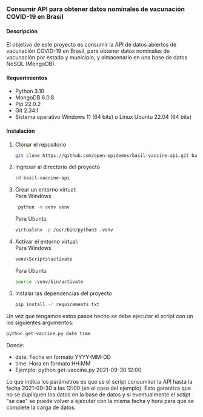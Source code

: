 ### Consumir API para obtener datos nominales de vacunación COVID-19 en Brasil

#### Descripción
El objetivo de este proyecto es consumir la API de datos abiertos de vacunación COVID-19 en Brasil, para obtener datos nominales de vacunación por estado y municipio, y almacenarlo en una base de datos NoSQL (MongoDB).

#### Requerimientos
- Python 3.10
- MongoDB 6.0.8
- Pip 22.0.2
- Git 2.34.1
- Sistema operativo Windows 11 (64 bits) o Linux Ubuntu 22.04 (64 bits)

#### Instalación
1. Clonar el repositorio
    ```bash
    git clone https://github.com/open-epidemos/basil-vaccine-api.git basil-vaccine-api
    ```
2. Ingresar al directorio del proyecto
    ```bash
    cd basil-vaccine-api
    ```
3. Crear un entorno virtual: <br>
   Para Windows
   ```bash
    python -m venv venv
    ```
   Para Ubuntu
    ```bash
    virtualenv -p /usr/bin/python3 .venv
    ```
4. Activar el entorno virtual: <br>
   Para Windows
    ```bash
    venv\Scripts\activate
    ```
   Para Ubuntu
    ```bash
    source .venv/bin/activate
    ```
5. Instalar las dependencias del proyecto
    ```bash
    pip install -r requirements.txt
    ```
Un vez que tengamos estos pasos hecho se debe ejecutar el script con un los siguientes argumentos:
```bash
python get-vaccine.py date time
```

Donde:
- date: Fecha en formato YYYY-MM-DD
- time: Hora en formato HH:MM
- Ejemplo: python get-vaccine.py 2021-09-30 12:00

Lo que indica los parámetros es que se el script consumirar la API hasta la fecha 2021-09-30 a las 12:00 (en el caso del ejemplo). Esto garantiza que no se dupliquen los datos en la base de datos y si eventualmente el sctipt "se cae" se puede volver a ejecutar con la misma fecha y hora para que se complete la carga de datos.